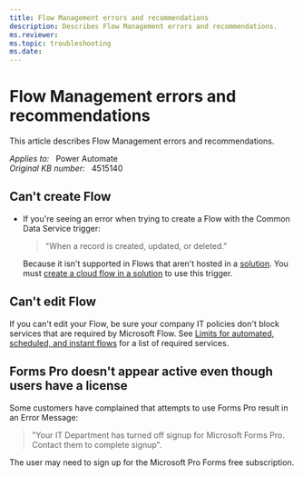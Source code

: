 ```yaml
---
title: Flow Management errors and recommendations
description: Describes Flow Management errors and recommendations.
ms.reviewer: 
ms.topic: troubleshooting
ms.date: 
---
```

# Flow Management errors and recommendations

This article describes Flow Management errors and recommendations.

_Applies to:_ &nbsp; Power Automate  
_Original KB number:_ &nbsp; 4515140

## Can't create Flow

- If you're seeing an error when trying to create a Flow with the Common Data Service trigger:

    > "When a record is created, updated, or deleted."

    Because it isn't supported in Flows that aren't hosted in a [solution](/power-automate/overview-solution-flows). You must [create a cloud flow in a solution](/power-automate/create-flow-solution) to use this trigger.

## Can't edit Flow

If you can't edit your Flow, be sure your company IT policies don't block services that are required by Microsoft Flow. See [Limits for automated, scheduled, and instant flows](/power-automate/limits-and-config#required-services) for a list of required services.

## Forms Pro doesn't appear active even though users have a license

Some customers have complained that attempts to use Forms Pro result in an Error Message:  
> "Your IT Department has turned off signup for Microsoft Forms Pro. Contact them to complete signup".

The user may need to sign up for the Microsoft Pro Forms free subscription.
